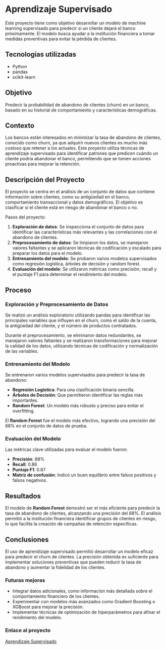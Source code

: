# Aprendizaje Supervisado

Este proyecto tiene como objetivo desarrollar un modelo de machine learning supervisado para predecir si un cliente dejará el banco próximamente. El modelo busca ayudar a la institución financiera a tomar medidas preventivas para evitar la pérdida de clientes.

## Tecnologías utilizadas
- Python
- pandas
- scikit-learn

## Objetivo
Predecir la probabilidad de abandono de clientes (churn) en un banco, basado en su historial de comportamiento y características demográficas.

## Contexto
Los bancos están interesados en minimizar la tasa de abandono de clientes, conocido como churn, ya que adquirir nuevos clientes es mucho más costoso que retener a los actuales. Este proyecto utiliza técnicas de aprendizaje supervisado para identificar patrones que predicen cuándo un cliente podría abandonar el banco, permitiendo que se tomen acciones proactivas para mejorar la retención.

## Descripción del Proyecto
El proyecto se centra en el análisis de un conjunto de datos que contiene información sobre clientes, como su antigüedad en el banco, comportamiento transaccional y datos demográficos. El objetivo es clasificar si el cliente está en riesgo de abandonar el banco o no.

Pasos del proyecto:
1. **Exploración de datos**: Se inspecciona el conjunto de datos para identificar las características más relevantes y las correlaciones con el abandono de clientes.
2. **Preprocesamiento de datos**: Se limpiaron los datos, se manejaron valores faltantes y se aplicaron técnicas de codificación y escalado para preparar los datos para el modelo.
3. **Entrenamiento del modelo**: Se probaron varios modelos supervisados como regresión logística, árboles de decisión y random forest.
4. **Evaluación del modelo**: Se utilizaron métricas como precisión, recall y el puntaje F1 para determinar el rendimiento del modelo.

## Proceso

### Exploración y Preprocesamiento de Datos
Se realizó un análisis exploratorio utilizando pandas para identificar las principales variables que influyen en el churn, como el saldo de la cuenta, la antigüedad del cliente, y el número de productos contratados.

Durante el preprocesamiento, se eliminaron datos redundantes, se manejaron valores faltantes y se realizaron transformaciones para mejorar la calidad de los datos, utilizando técnicas de codificación y normalización de las variables.

### Entrenamiento del Modelo
Se entrenaron varios modelos supervisados para predecir la tasa de abandono:
- **Regresión Logística**: Para una clasificación binaria sencilla.
- **Árboles de Decisión**: Que permitieron identificar las reglas más importantes.
- **Random Forest**: Un modelo más robusto y preciso para evitar el overfitting.

El **Random Forest** fue el modelo más efectivo, logrando una precisión del 88% en el conjunto de datos de prueba.

### Evaluación del Modelo
Las métricas clave utilizadas para evaluar el modelo fueron:
- **Precisión**: 88%
- **Recall**: 0.86
- **Puntaje F1**: 0.87
- **Matriz de confusión**: Indicó un buen equilibrio entre falsos positivos y falsos negativos.

## Resultados
El modelo de **Random Forest** demostró ser el más eficiente para predecir la tasa de abandono de clientes, alcanzando una precisión del 88%. El análisis permitió a la institución financiera identificar grupos de clientes en riesgo, lo que facilita la creación de campañas de retención específicas.

## Conclusiones
El uso de aprendizaje supervisado permitió desarrollar un modelo eficaz para predecir el churn de clientes. La precisión obtenida es suficiente para implementar soluciones preventivas que pueden reducir la tasa de abandono y aumentar la fidelidad de los clientes.

### Futuras mejoras
- Integrar datos adicionales, como información más detallada sobre el comportamiento financiero de los clientes.
- Experimentar con modelos más avanzados como Gradient Boosting o XGBoost para mejorar la precisión.
- Implementar técnicas de optimización de hiperparámetros para afinar el rendimiento del modelo.

### Enlace al proyecto
[Aprendizaje Supervisado](https://github.com/ErayFaSol/Sprint-9-Aprendizaje-supervisado)
